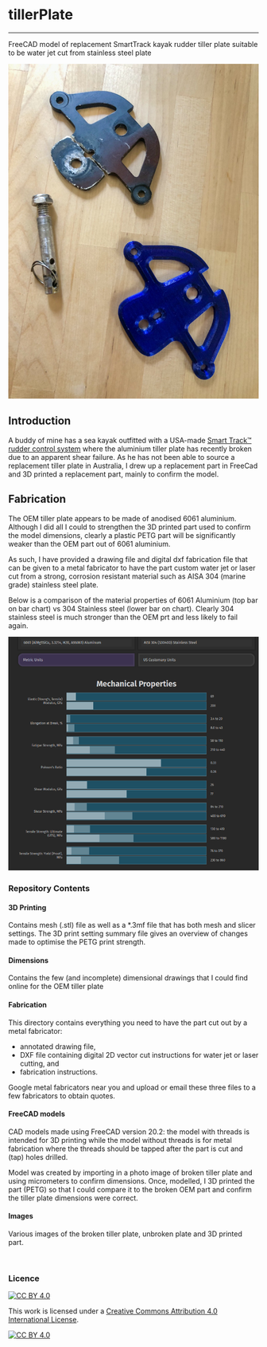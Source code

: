 # tillerPlate
-----
FreeCAD model of replacement SmartTrack kayak rudder tiller plate suitable to be water jet cut from stainless steel plate

![broken tiller plate vs 3D printed part ](images/broken-vs-3dprint.jpg)

## Introduction
A buddy of mine has a sea kayak outfitted with a USA-made [Smart Track™ rudder control system](http://www.smart-tracker.com/index.htm) where the aluminium tiller plate has recently broken due to an apparent shear failure.  As he has not been able to source a replacement tiller plate in Australia, I drew up a replacement part in FreeCad and 3D printed a replacement part, mainly to confirm the model.  



## Fabrication

The OEM tiller plate appears to be made of anodised 6061 aluminium.   Although I did all I could to strengthen the 3D printed part used to confirm the model dimensions, clearly a plastic PETG part will be significantly weaker than the OEM part out of 6061 aluminium.

As such, I have provided a drawing file and digital dxf fabrication file that can be given to a metal fabricator to have the part custom water jet or laser cut from a strong, corrosion resistant material such as AISA 304 (marine grade) stainless steel plate.  

Below is a comparison of the material properties of 6061 Aluminium (top bar on bar chart) vs 304 Stainless steel (lower bar on chart).  Clearly 304 stainless steel is much stronger than the OEM prt and less likely to fail again.

![6061 aluminium vs 304 stainless steel](images/material_prop_comparision.png)

### Repository Contents

#### 3D Printing ####
Contains mesh (.stl) file as well as a *.3mf file that has both mesh and slicer settings.  The 3D print setting summary file gives an overview of changes made to optimise the PETG print strength.

#### Dimensions
Contains the few (and incomplete) dimensional drawings that I could find online for the OEM tiller plate

#### Fabrication
This directory contains everything you need to have the part cut out by a metal fabricator: 
*  annotated drawing file,  
*  DXF file containing digital 2D vector cut instructions for water jet or laser cutting, and
*  fabrication instructions.  

Google metal fabricators near you and upload or email these three files to a few fabricators to obtain quotes.

#### FreeCAD models
CAD models made using FreeCAD version 20.2:  the model with threads is intended for 3D printing while the model without threads is for metal fabrication where the threads should be tapped after the part is cut and (tap) holes drilled.

Model was created by importing in a photo image of broken tiller plate and using micrometers to confirm dimensions.  Once, modelled, I 3D printed the part (PETG) so that I could compare it to the broken OEM part and confirm the tiller plate dimensions were correct.

#### Images
Various images of the broken tiller plate, unbroken plate and 3D printed part.

<br>

### Licence

[![CC BY 4.0][cc-by-shield]][cc-by]

This work is licensed under a
[Creative Commons Attribution 4.0 International License][cc-by].

[![CC BY 4.0][cc-by-image]][cc-by]

[cc-by]: http://creativecommons.org/licenses/by/4.0/
[cc-by-image]: https://i.creativecommons.org/l/by/4.0/88x31.png
[cc-by-shield]: https://img.shields.io/badge/License-CC%20BY%204.0-lightgrey.svg

